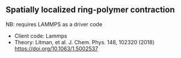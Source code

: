Spatially localized ring-polymer contraction
--------------------------------------------

NB: requires LAMMPS as a driver code

- Client code: Lammps
- Theory: Litman, et al. J. Chem. Phys. 148, 102320 (2018) https://doi.org/10.1063/1.5002537 
